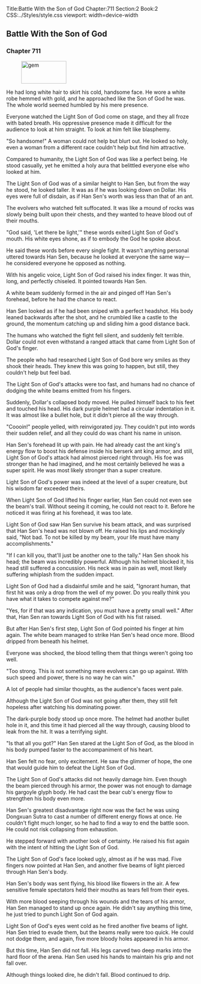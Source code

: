 Title:Battle With the Son of God 
Chapter:711 
Section:2 
Book:2 
CSS:../Styles/style.css 
viewport: width=device-width
  
## Battle With the Son of God
### Chapter 711
  
<figure>
	<img src="../Images/gem.gif" alt="gem" id="gem" width="120" height="60" />
</figure>
  

  
He had long white hair to skirt his cold, handsome face. He wore a white robe hemmed with gold, and he approached like the Son of God he was. The whole world seemed humbled by his mere presence.

Everyone watched the Light Son of God come on stage, and they all froze with bated breath. His oppressive presence made it difficult for the audience to look at him straight. To look at him felt like blasphemy.

"So handsome!" A woman could not help but blurt out. He looked so holy, even a woman from a different race couldn't help but find him attractive.

Compared to humanity, the Light Son of God was like a perfect being. He stood casually, yet he emitted a holy aura that belittled everyone else who looked at him.

The Light Son of God was of a similar height to Han Sen, but from the way he stood, he looked taller. It was as if he was looking down on Dollar. His eyes were full of disdain, as if Han Sen's worth was less than that of an ant.

The evolvers who watched felt suffocated. It was like a mound of rocks was slowly being built upon their chests, and they wanted to heave blood out of their mouths.

"God said, 'Let there be light,'" these words exited Light Son of God's mouth. His white eyes shone, as if to embody the God he spoke about.

He said these words before every single fight. It wasn't anything personal uttered towards Han Sen, because he looked at everyone the same way—he considered everyone he opposed as nothing.

With his angelic voice, Light Son of God raised his index finger. It was thin, long, and perfectly chiseled. It pointed towards Han Sen.

A white beam suddenly formed in the air and pinged off Han Sen's forehead, before he had the chance to react.

Han Sen looked as if he had been sniped with a perfect headshot. His body leaned backwards after the shot, and he crumbled like a castle to the ground, the momentum catching up and sliding him a good distance back.

The humans who watched the fight fell silent, and suddenly felt terrible. Dollar could not even withstand a ranged attack that came from Light Son of God's finger.

The people who had researched Light Son of God bore wry smiles as they shook their heads. They knew this was going to happen, but still, they couldn't help but feel bad.

The Light Son of God's attacks were too fast, and humans had no chance of dodging the white beams emitted from his fingers.

Suddenly, Dollar's collapsed body moved. He pulled himself back to his feet and touched his head. His dark purple helmet had a circular indentation in it. It was almost like a bullet hole, but it didn't pierce all the way through.

"Coooin!" people yelled, with reinvigorated joy. They couldn't put into words their sudden relief, and all they could do was chant his name in unison.

Han Sen's forehead lit up with pain. He had already cast the ant king's energy flow to boost his defense inside his berserk ant king armor, and still, Light Son of God's attack had almost pierced right through. His foe was stronger than he had imagined, and he most certainly believed he was a super spirit. He was most likely stronger than a super creature.

Light Son of God's power was indeed at the level of a super creature, but his wisdom far exceeded theirs.

When Light Son of God lifted his finger earlier, Han Sen could not even see the beam's trail. Without seeing it coming, he could not react to it. Before he noticed it was firing at his forehead, it was too late.

Light Son of God saw Han Sen survive his beam attack, and was surprised that Han Sen's head was not blown off. He raised his lips and mockingly said, "Not bad. To not be killed by my beam, your life must have many accomplishments."

"If I can kill you, that'll just be another one to the tally." Han Sen shook his head; the beam was incredibly powerful. Although his helmet blocked it, his head still suffered a concussion. His neck was in pain as well, most likely suffering whiplash from the sudden impact.

Light Son of God had a disdainful smile and he said, "Ignorant human, that first hit was only a drop from the well of my power. Do you really think you have what it takes to compete against me?"

"Yes, for if that was any indication, you must have a pretty small well." After that, Han Sen ran towards Light Son of God with his fist raised.

But after Han Sen's first step, Light Son of God pointed his finger at him again. The white beam managed to strike Han Sen's head once more. Blood dripped from beneath his helmet.

Everyone was shocked, the blood telling them that things weren't going too well.

"Too strong. This is not something mere evolvers can go up against. With such speed and power, there is no way he can win."

A lot of people had similar thoughts, as the audience's faces went pale.

Although the Light Son of God was not going after them, they still felt hopeless after watching his dominating power.

The dark-purple body stood up once more. The helmet had another bullet hole in it, and this time it had pierced all the way through, causing blood to leak from the hit. It was a terrifying sight.

"Is that all you got?" Han Sen stared at the Light Son of God, as the blood in his body pumped faster to the accompaniment of his heart.

Han Sen felt no fear, only excitement. He saw the glimmer of hope, the one that would guide him to defeat the Light Son of God.

The Light Son of God's attacks did not heavily damage him. Even though the beam pierced through his armor, the power was not enough to damage his gargoyle glyph body. He had cast the bear cub's energy flow to strengthen his body even more.

Han Sen's greatest disadvantage right now was the fact he was using Dongxuan Sutra to cast a number of different energy flows at once. He couldn't fight much longer, so he had to find a way to end the battle soon. He could not risk collapsing from exhaustion.

He stepped forward with another look of certainty. He raised his fist again with the intent of hitting the Light Son of God.

The Light Son of God's face looked ugly, almost as if he was mad. Five fingers now pointed at Han Sen, and another five beams of light pierced through Han Sen's body.

Han Sen's body was sent flying, his blood like flowers in the air. A few sensitive female spectators held their mouths as tears fell from their eyes.

With more blood seeping through his wounds and the tears of his armor, Han Sen managed to stand up once again. He didn't say anything this time, he just tried to punch Light Son of God again.

Light Son of God's eyes went cold as he fired another five beams of light. Han Sen tried to evade them, but the beams really were too quick. He could not dodge them, and again, five more bloody holes appeared in his armor.

But this time, Han Sen did not fall. His legs carved two deep marks into the hard floor of the arena. Han Sen used his hands to maintain his grip and not fall over.

Although things looked dire, he didn't fall. Blood continued to drip.